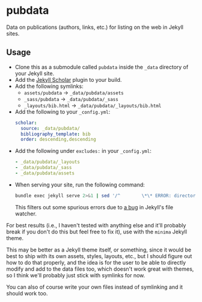 # pubdata
Data on publications (authors, links, etc.) for listing on the web in Jekyll sites.

## Usage

* Clone this as a submodule called `pubdata` inside the `_data` directory of your Jekyll site.
* Add the [Jekyll Scholar](https://github.com/inukshuk/jekyll-scholar) plugin to your build.
* Add the following symlinks:
  * `assets/pubdata` -> `_data/pubdata/assets`
  * `_sass/pubdata` -> `_data/pubdata/_sass`
  * `_layouts/bib.html` -> `_data/pubdata/_layouts/bib.html`
* Add the following to your `_config.yml`:
  ```yaml
  scholar:
    source: _data/pubdata/
    bibliography_template: bib
    order: descending,descending
  ```
* Add the following under `excludes:` in your `_config.yml`:
  ```yaml
  - _data/pubdata/_layouts
  - _data/pubdata/_sass
  - _data/pubdata/assets
  ```
* When serving your site, run the following command:
  ```bash
  bundle exec jekyll serve 2>&1 | sed '/^        \*\* ERROR: directory/,/^        MORE INFO/d;'
  ```
  This filters out some spurious errors due to [a bug](https://github.com/jekyll/jekyll/issues/6295) in Jekyll's file watcher.

For best results (i.e., I haven't tested with anything else and it'll probably break if you don't do this but feel free to fix it), use with the `minima` Jekyll theme.

This may be better as a Jekyll theme itself, or something, since it would be best to ship with its own assets, styles, layouts, etc., but I should figure out how to do that properly, and the idea is for the user to be able to directly modify and add to the data files too, which doesn't work great with themes, so I think we'll probably just stick with symlinks for now.

You can also of course write your own files instead of symlinking and it should work too.
